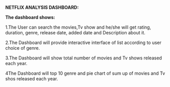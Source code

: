 **NETFLIX ANALYSIS DASHBOARD:**

**The dashboard shows:**

1.The User can search the movies,Tv show and he/she will get rating, duration, genre, release date, added date and Description about it.

2.The Dashboard will provide interactive interface of list according to user choice of genre.

3.The Dashboard will show total number of movies and Tv shows released each year.

4The Dashboard will top 10 genre and pie chart of sum up of movies and Tv shos released each year.

